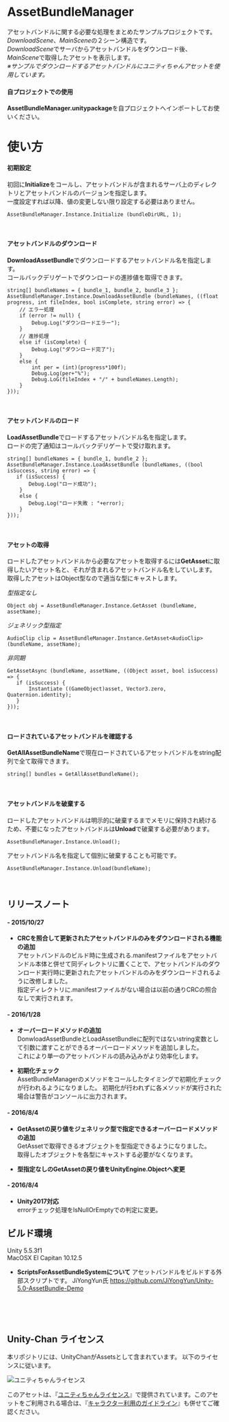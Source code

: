 # AssetBundleManager
アセットバンドルに関する必要な処理をまとめたサンプルプロジェクトです。  
*DownloadScene*、*MainScene*の２シーン構造です。  
*DownloadScene*でサーバからアセットバンドルをダウンロード後、*MainScene*で取得したアセットを表示します。  
*※サンプルでダウンロードするアセットバンドルにユニティちゃんアセットを使用しています。*

#### 自プロジェクトでの使用
**AssetBundleManager.unitypackage**を自プロジェクトへインポートしてお使いください。

# 使い方
#### 初期設定<br>
初回に**Initialize**をコールし、アセットバンドルが含まれるサーバ上のディレクトリとアセットバンドルのバージョンを指定します。  
一度設定すれば以降、値の変更しない限り設定する必要はありません。

`AssetBundleManager.Instance.Initialize (bundleDirURL, 1);`

<br>

#### アセットバンドルのダウンロード<br>
**DownloadAssetBundle**でダウンロードするアセットバンドル名を指定します。  
コールバックデリゲートでダウンロードの進捗値を取得できます。

    string[] bundleNames = { bundle_1, bundle_2, bundle_3 };
    AssetBundleManager.Instance.DownloadAssetBundle (bundleNames, ((float progress, int fileIndex, bool isComplete, string error) => {
        // エラー処理
        if (error != null) {
            Debug.Log("ダウンロードエラー");
        }
        // 進捗処理
        else if (isComplete) {
            Debug.Log("ダウンロード完了");
        }
        else {
            int per = (int)(progress*100f);
            Debug.Log(per+"%");
            Debug.LoG(fileIndex + "/" + bundleNames.Length);
        }
    }));

<br>

#### アセットバンドルのロード<br>
**LoadAssetBundle**でロードするアセットバンドル名を指定します。  
ロードの完了通知はコールバックデリゲートで受け取れます。

    string[] bundleNames = { bundle_1, bundle_2 };
    AssetBundleManager.Instance.LoadAssetBundle (bundleNames, ((bool isSuccess, string error) => {
       if (isSuccess) {
           Debug.Log("ロード成功");
        }
        else {
           Debug.Log("ロード失敗 : "+error);
        }
    }));

<br>

#### アセットの取得<br>
ロードしたアセットバンドルから必要なアセットを取得するには**GetAsset**に取得したいアセット名と、それが含まれるアセットバンドル名をしていします。  
取得したアセットはObject型なので適当な型にキャストします。<br>

*型指定なし*<br>

    Object obj = AssetBundleManager.Instance.GetAsset (bundleName, assetName);

*ジェネリック型指定*<br>

    AudioClip clip = AssetBundleManager.Instance.GetAsset<AudioClip> (bundleName, assetName);

*非同期*<br>

    GetAssetAsync (bundleName, assetName, ((Object asset, bool isSuccess) => {
       if (isSuccess) {
           Instantiate ((GameObject)asset, Vector3.zero, Quaternion.identity);
       }
    }));

<br>

#### ロードされているアセットバンドルを確認する<br>
**GetAllAssetBundleName**で現在ロードされているアセットバンドルをstring配列で全て取得できます。

    string[] bundles = GetAllAssetBundleName();

<br>

#### アセットバンドルを破棄する<br>
ロードしたアセットバンドルは明示的に破棄するまでメモリに保持され続けるため、不要になったアセットバンドルは**Unload**で破棄する必要があります。

    AssetBundleManager.Instance.Unload();

アセットバンドル名を指定して個別に破棄することも可能です。

    AssetBundleManager.Instance.Unload(bundleName);

<br>

## リリースノート

#### - 2015/10/27<br>
* **CRCを照合して更新されたアセットバンドルのみをダウンロードされる機能の追加**<br>
アセットバンドルのビルド時に生成される.manifestファイルをアセットバンドル本体と併せて同ディレクトリに置くことで、アセットバンドルのダウンロード実行時に更新されたアセットバンドルのみをダウンロードされるように改修しました。<br>
指定ディレクトリに.manifestファイルがない場合は以前の通りCRCの照合なしで実行されます。

#### - 2016/1/28<br>
* **オーバーロードメソッドの追加**<br>
DonwloadAssetBundleとLoadAssetBundleに配列ではないstring変数として引数に渡すことができるオーバーロードメソッドを追加しました。<br>
これにより単一のアセットバンドルの読み込みがより効率化します。

* **初期化チェック**<br>
AssetBundleManagerのメソッドをコールしたタイミングで初期化チェックが行われるようになりました。
初期化が行われずに各メソッドが実行された場合は警告がコンソールに出力されます。

#### - 2016/8/4
* **GetAssetの戻り値をジェネリック型で指定できるオーバーロードメソッドの追加**<br>
GetAsset<T>で取得できるオブジェクトを型指定できるようになりました。<br>
取得したオブジェクトを各型にキャストする必要がなくなります。

* **型指定なしのGetAssetの戻り値をUnityEngine.Objectへ変更**

#### - 2016/8/4
* **Unity2017対応**<br>
errorチェック処理をIsNullOrEmptyでの判定に変更。

## ビルド環境
Unity 5.5.3f1<br>
MacOSX El Capitan 10.12.5


* **ScriptsForAssetBundleSystemについて**
アセットバンドルをビルドする外部スクリプトです。
JiYongYun氏 <https://github.com/JiYongYun/Unity-5.0-AssetBundle-Demo>

<br><br><br>
## Unity-Chan ライセンス
本リポジトリには、UnityChanがAssetsとして含まれています。 以下のライセンスに従います。

<div><img src="http://unity-chan.com/images/imageLicenseLogo.png" alt="ユニティちゃんライセンス"><p>このアセットは、『<a href="http://unity-chan.com/contents/license_jp/" target="_blank">ユニティちゃんライセンス</a>』で提供されています。このアセットをご利用される場合は、『<a href="http://unity-chan.com/contents/guideline/" target="_blank">キャラクター利用のガイドライン</a>』も併せてご確認ください。</p></div>
